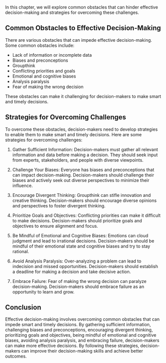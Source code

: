 
In this chapter, we will explore common obstacles that can hinder effective decision-making and strategies for overcoming these challenges.

Common Obstacles to Effective Decision-Making
---------------------------------------------

There are various obstacles that can impede effective decision-making. Some common obstacles include:

* Lack of information or incomplete data
* Biases and preconceptions
* Groupthink
* Conflicting priorities and goals
* Emotional and cognitive biases
* Analysis paralysis
* Fear of making the wrong decision

These obstacles can make it challenging for decision-makers to make smart and timely decisions.

Strategies for Overcoming Challenges
------------------------------------

To overcome these obstacles, decision-makers need to develop strategies to enable them to make smart and timely decisions. Here are some strategies for overcoming challenges:

1. Gather Sufficient Information: Decision-makers must gather all relevant information and data before making a decision. They should seek input from experts, stakeholders, and people with diverse viewpoints.

2. Challenge Your Biases: Everyone has biases and preconceptions that can impact decision-making. Decision-makers should challenge their biases and actively seek out diverse perspectives to minimize their influence.

3. Encourage Divergent Thinking: Groupthink can stifle innovation and creative thinking. Decision-makers should encourage diverse opinions and perspectives to foster divergent thinking.

4. Prioritize Goals and Objectives: Conflicting priorities can make it difficult to make decisions. Decision-makers should prioritize goals and objectives to ensure alignment and focus.

5. Be Mindful of Emotional and Cognitive Biases: Emotions can cloud judgment and lead to irrational decisions. Decision-makers should be mindful of their emotional state and cognitive biases and try to stay rational.

6. Avoid Analysis Paralysis: Over-analyzing a problem can lead to indecision and missed opportunities. Decision-makers should establish a deadline for making a decision and take decisive action.

7. Embrace Failure: Fear of making the wrong decision can paralyze decision-making. Decision-makers should embrace failure as an opportunity to learn and grow.

Conclusion
----------

Effective decision-making involves overcoming common obstacles that can impede smart and timely decisions. By gathering sufficient information, challenging biases and preconceptions, encouraging divergent thinking, prioritizing goals and objectives, being mindful of emotional and cognitive biases, avoiding analysis paralysis, and embracing failure, decision-makers can make more effective decisions. By following these strategies, decision-makers can improve their decision-making skills and achieve better outcomes.
